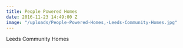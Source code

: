 ```yaml
---
title: People Powered Homes
date: 2016-11-23 14:49:00 Z
image: "/uploads/People-Powered-Homes,-Leeds-Community-Homes.jpg"
---
```


Leeds Community Homes